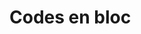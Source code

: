 # Codes en bloc

<!--
## Principe

Le codage en bloc consiste à associer, à chaque bloc de $k$ bits du message, un bloc de $n$ bits (avec $n>k$).
On utilise la notation $C(n,k)$.
On définit le rendement du code comme étant $k/n$.

---

Les opérations de codage et décodage se font, mathématiquement, à l'aide d'additions et de multiplications sur des symboles binaires

| $a$ | $b$ | $a+b$ | $a \cdot b$ |
| --- | --- | ----- | ----------- |
|  0  |  0  |   0   |      0      |
|  0  |  1  |   1   |      0      |
|  1  |  0  |   1   |      0      |
|  1  |  1  |   0   |      1      |

L'opération $+$ est équivalente à un ou exclusif, et l'opération $\cdot$ est équivalente à un et.

L'ensemble $\{0,1\}$ muni de cette addition et de cette multiplication est noté $\mathbb{F}_2$
et s'appelle le corps de Galois de cardinal 2.


## Codage

Plutôt que d'établir une table pour définir les correspondances entre les blocs de $k$ symboles du message et les mots du code,
on utilise la **matrice génératrice** (_???_) $G\in\mathbb{F}_{k \times n}$.

Chaque mot $c$ du code est calculé à partir d'un bloc $m$ du message par :

$$
c = mG.
$$

(Attention, la multiplication matricielle est également à effectuer dans $\mathbb{F}_2$ !).

```{exemple}
Le code à répétition $C(3,1)$ est tel que $n=3$ et $k=1$.
Le rendement est donc de $1/3$.

| $m$ | $c$ |
| --- | --- |
|  0  | 000 |
|  1  | 111 |

Donc

$$
G = \begin{pmatrix}1 & 1 & 1\end{pmatrix}
$$

```

Si le mot du code contient le message $m$, on dit que le code est systémtique.
Donc :

$$
G = \begin{pmatrix} I_k & P \end{pmatrix}
  = \begin{pmatrix}
      1 &       & 0 &   \\
        & \dots &   & P \\
      0 &       & 1 &   \\
    \end{pmatrix}
$$

```{exemple}
Le code à répétition $C(3,1)$ est systématique.

$$
G = \begin{pmatrix}1 & | & 1 & 1\end{pmatrix}
\qquad\Leftrightarrow\qquad
P = \begin{pmatrix}1 & 1\end{pmatrix}
$$

```


### Décodage

À chaque matrice génératrice on peut associer une **matrice de contrôle de parité** (_???_) $H\in\mathbb{F}_2^{n-k \times n}$ telle que

$$
H = \begin{pmatrix} P^T & I_{n-k} \end{pmatrix}.
$$

```{exemple}
Le code à répétition $C(3,1)$ a pour matrice de contrôle de parité

$$
P = \begin{pmatrix}1 & 1\end{pmatrix}
\qquad\Leftrightarrow\qquad
H = \begin{pmatrix}
      1 & | & 1 & 0 \\
      1 & | & 0 & 1 \\
    \end{pmatrix}
$$

```

Le vecteur reçu par le récepteur peut s'écrire :

$$
r = c + e
$$

où $e$ est un vecteur binaire dont les <code>1</code> indiquent la présence d'une erreur.
Par exemple, si on émet $c = 0101$ et qu'on reçoit $r=0110$, on a bien $e=0011$.
On parle de **canal binaire symétrique** (_???_).

On définit le **syndrome** (_??_) $s$ par :

$$
s = rH^T \\
  = (c+e)H^T \\
  = cH^T + eH^T \\
  = mGH^T + eH^T
$$

Or,

$$
GH = \begin{pmatrix} I_k & P \end{pmatrix} \begin{pmatrix} P^T & I_{n-k} \end{pmatrix}^T \\
   = \begin{pmatrix} I_k & P \end{pmatrix} \begin{pmatrix} P \\ I_{n-k} \end{pmatrix}^T \\
   = P + P \\
   = 0
$$

(puisque $0+0=0$, et $1+1=0$).

Donc :

$$
s = eH^T.
$$

Donc, le syndrome est nul si $r$ est un mot du code.
Un syndrome non nul indique la présence d'une erreur, maus un syndrome nul n'indique pas qu'il y a une erreur,
par exemple, si on reçoit un autre mot du code !
**PAS CLAIR ET PEUT ETRE FAUX !!!*

```{exemple}
Code à répétition $C(3,1)$.
Si on reçoit $r=011$, il y a manifestation une erreur puisque ce mot n'est pas un triplet du même bit,
ce n'est pas un mot du code.
En effet :

$$
s = rH^T
  = \begin{pamtrix} 0 & 1 & 1 \end{pmatrix} \begin{pmatrix} 1 & 1 \\ 1 & 0 \\ 0 & 1 \end{pmatrix}
  = \begin{pamtrix} 1 & 1 \end{pmatrix}
  \neq 0
$$

Une erreur est donc détectée !
```

Interprétation géométrique du code à répétition $C(3,1)$.

**SCHEMA**

La **distance de Hamming** (_???_) $d_H(u,v)$ entre deux séquences binaires $u$ et $v$ est le nombre de bits différents entre $u$ et $v$.

```{exemple}
d_H(001,000)=1
d_H(000,111)=3
```

**exercice 1**

La distance minimale $d_\text{min}$ d'un code est la plus petite distance qu'il existe entre deux mots du code.
On peut montrer que $d_\text{min}$ est égale au nombre minimal d'éléments non nuls dans les mots du code
(en excluant l mot nul) (pour les codes linéaires) [Proakis p.414].

```{exemple}
Code à répétition $C(3,1)$ : $d_\text{min}=3$.
```

si le syndrome $s$ est nul, la règle ...
-->